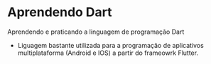 # Aprendendo Dart
Aprendendo e praticando a linguagem de programação Dart

* Liguagem bastante utilizada para a programação de aplicativos multiplataforma (Android e IOS) a partir do frameowrk Flutter.
